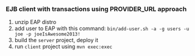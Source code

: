 ### EJB client with transactions using PROVIDER_URL approach

1. unzip EAP distro
2. add user to EAP with this command:  `bin/add-user.sh -a -g users -u joe -p joeIsAwesome2013!`
3. build the `server` project, deploy it
4. run `client` project using `mvn exec:exec`

